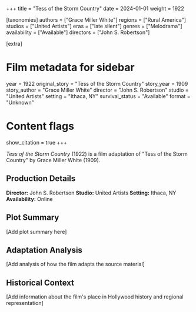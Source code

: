 +++
title = "Tess of the Storm Country"
date = 2024-01-01
weight = 1922

[taxonomies]
authors = ["Grace Miller White"]
regions = ["Rural America"]
studios = ["United Artists"]
eras = ["late silent"]
genres = ["Melodrama"]
availability = ["Available"]
directors = ["John S. Robertson"]

[extra]
# Film metadata for sidebar
year = 1922
original_story = "Tess of the Storm Country"
story_year = 1909
story_author = "Grace Miller White"
director = "John S. Robertson"
studio = "United Artists"
setting = "Ithaca, NY"
survival_status = "Available"
format = "Unknown"

# Content flags
show_citation = true
+++

*Tess of the Storm Country* (1922) is a film adaptation of "Tess of the Storm Country" by Grace Miller White (1909).

## Production Details

**Director:** John S. Robertson
**Studio:** United Artists
**Setting:** Ithaca, NY
**Availability:** Online

## Plot Summary

[Add plot summary here]

## Adaptation Analysis

[Add analysis of how the film adapts the source material]

## Historical Context

[Add information about the film's place in Hollywood history and regional representation]